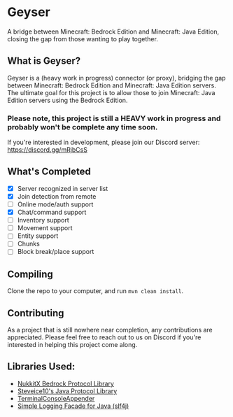# Geyser
A bridge between Minecraft: Bedrock Edition and Minecraft: Java Edition, closing the gap from those wanting to play together.

## What is Geyser?
Geyser is a (heavy work in progress) connector (or proxy), bridging the gap between Minecraft: Bedrock Edition and Minecraft: Java Edition servers.
The ultimate goal for this project is to allow those to join Minecraft: Java Edition servers using the Bedrock Edition.

### Please note, this project is still a HEAVY work in progress and probably won't be complete any time soon.

If you're interested in development, please join our Discord server:
https://discord.gg/mRjbCsS

## What's Completed
- [x] Server recognized in server list 
- [x] Join detection from remote
- [ ] Online mode/auth support
- [x] Chat/command support
- [ ] Inventory support
- [ ] Movement support
- [ ] Entity support
- [ ] Chunks
- [ ] Block break/place support

## Compiling
Clone the repo to your computer, and run `mvn clean install`.

## Contributing
As a project that is still nowhere near completion, any contributions are appreciated. Please feel free to reach out to us on Discord if
you're interested in helping this project come along.

## Libraries Used:
- [NukkitX Bedrock Protocol Library](https://github.com/NukkitX/Protocol)
- [Steveice10's Java Protocol Library](https://github.com/Steveice10/MCProtocolLib)
- [TerminalConsoleAppender](https://github.com/Minecrell/TerminalConsoleAppender)
- [Simple Logging Facade for Java (slf4j)](https://github.com/qos-ch/slf4j)
